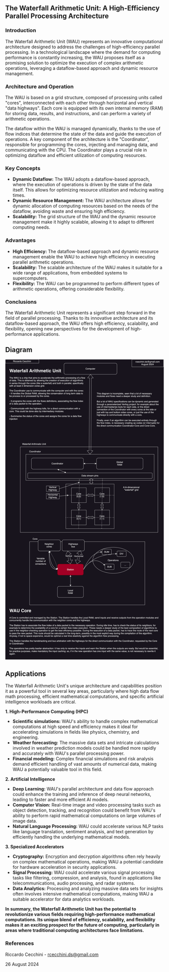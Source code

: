 ## The Waterfall Arithmetic Unit: A High-Efficiency Parallel Processing Architecture

### Introduction

The Waterfall Arithmetic Unit (WAU) represents an innovative computational architecture designed to address the challenges of high-efficiency parallel processing. In a technological landscape where the demand for computing performance is constantly increasing, the WAU proposes itself as a promising solution to optimize the execution of complex arithmetic operations, leveraging a dataflow-based approach and dynamic resource management.

### Architecture and Operation

The WAU is based on a grid structure, composed of processing units called "cores", interconnected with each other through horizontal and vertical "data highways". Each core is equipped with its own internal memory (RAM) for storing data, results, and instructions, and can perform a variety of arithmetic operations.

The dataflow within the WAU is managed dynamically, thanks to the use of flow indices that determine the state of the data and guide the execution of operations. A key component of the architecture is the "Coordinator", responsible for programming the cores, injecting and managing data, and communicating with the CPU. The Coordinator plays a crucial role in optimizing dataflow and efficient utilization of computing resources.

### Key Concepts

* **Dynamic Dataflow:** The WAU adopts a dataflow-based approach, where the execution of operations is driven by the state of the data itself. This allows for optimizing resource utilization and reducing waiting times.
* **Dynamic Resource Management:** The WAU architecture allows for dynamic allocation of computing resources based on the needs of the dataflow, avoiding waste and ensuring high efficiency.
* **Scalability:** The grid structure of the WAU and the dynamic resource management make it highly scalable, allowing it to adapt to different computing needs.

### Advantages

* **High Efficiency:** The dataflow-based approach and dynamic resource management enable the WAU to achieve high efficiency in executing parallel arithmetic operations.
* **Scalability:** The scalable architecture of the WAU makes it suitable for a wide range of applications, from embedded systems to supercomputers.
* **Flexibility:** The WAU can be programmed to perform different types of arithmetic operations, offering considerable flexibility.

### Conclusions

The Waterfall Arithmetic Unit represents a significant step forward in the field of parallel processing. Thanks to its innovative architecture and its dataflow-based approach, the WAU offers high efficiency, scalability, and flexibility, opening new perspectives for the development of high-performance applications. 

## Diagram
![](diagram.drawio.svg)

## Applications

The Waterfall Arithmetic Unit's unique architecture and capabilities position it as a powerful tool in several key areas, particularly where high data flow math processing, efficient mathematical computations, and specific artificial intelligence workloads are critical.

**1. High-Performance Computing (HPC)**

* **Scientific simulations:** WAU's ability to handle complex mathematical computations at high speed and efficiency makes it ideal for accelerating simulations in fields like physics, chemistry, and engineering. 
* **Weather forecasting:** The massive data sets and intricate calculations involved in weather prediction models could be handled more rapidly and accurately with WAU's parallel processing power.
* **Financial modeling:** Complex financial simulations and risk analysis demand efficient handling of vast amounts of numerical data, making WAU a potentially valuable tool in this field. 

**2. Artificial Intelligence**

* **Deep Learning:** WAU's parallel architecture and data flow approach could enhance the training and inference of deep neural networks, leading to faster and more efficient AI models. 
* **Computer Vision:** Real-time image and video processing tasks such as object detection, tracking, and recognition could benefit from WAU's ability to perform rapid mathematical computations on large volumes of image data.
* **Natural Language Processing:** WAU could accelerate various NLP tasks like language translation, sentiment analysis, and text generation by efficiently handling the underlying mathematical models.

**3. Specialized Accelerators**

* **Cryptography:** Encryption and decryption algorithms often rely heavily on complex mathematical operations, making WAU a potential candidate for hardware acceleration in security applications.
* **Signal Processing:** WAU could accelerate various signal processing tasks like filtering, compression, and analysis, found in applications like telecommunications, audio processing, and radar systems.
* **Data Analytics:** Processing and analyzing massive data sets for insights often involves intensive mathematical computations, making WAU a suitable accelerator for data analytics workloads.

**In summary, the Waterfall Arithmetic Unit has the potential to revolutionize various fields requiring high-performance mathematical computations. Its unique blend of efficiency, scalability, and flexibility makes it an exciting prospect for the future of computing, particularly in areas where traditional computing architectures face limitations.** 


### References

Riccardo Cecchini - rcecchini.ds@gmail.com

26 August 2024